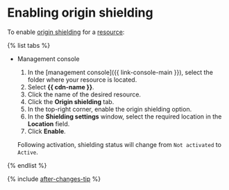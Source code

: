 # Enabling origin shielding

To enable [origin shielding](../../concepts/origins-shielding.md) for a [resource](../../concepts/resource.md):

{% list tabs %}

- Management console

  1. In the [management console]({{ link-console-main }}), select the folder where your resource is located.
  1. Select **{{ cdn-name }}**.
  1. Click the name of the desired resource.
  1. Click the **Origin shielding** tab.
  1. In the top-right corner, enable the origin shielding option.
  1. In the **Shielding settings** window, select the required location in the **Location** field.
  1. Click **Enable**.

  Following activation, shielding status will change from `Not activated` to `Active`.

{% endlist %}

{% include [after-changes-tip](../../../_includes/cdn/after-changes-tip.md) %}
